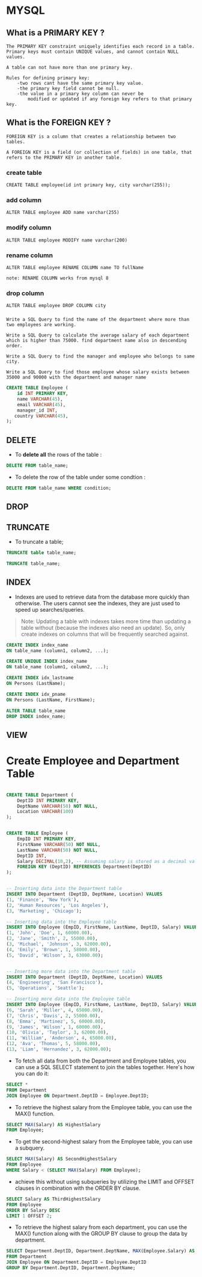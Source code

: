 # MYSQL

## What is a PRIMARY KEY ?

    The PRIMARY KEY constraint uniquely identifies each record in a table.
    Primary keys must contain UNIQUE values, and cannot contain NULL values.

    A table can not have more than one primary key.

    Rules for defining primary key:
        -two rows cant have the same primary key value.
        -the primary key field cannot be null.
        -the value in a primary key column can never be 
            modified or updated if any foreign key refers to that primary key.
        
## What is the FOREIGN KEY ?

    FOREIGN KEY is a column that creates a relationship between two tables.
    
    A FOREIGN KEY is a field (or collection of fields) in one table, that refers to the PRIMARY KEY in another table.

### create table
    CREATE TABLE employee(id int primary key, city varchar(255));

### add column
    ALTER TABLE employee ADD name varchar(255)

### modify column
    ALTER TABLE employee MODIFY name varchar(200)

### rename column 
    ALTER TABLE employee RENAME COLUMN name TO fullName

    note: RENAME COLUMN works from mysql 8

### drop column
    ALTER TABLE employee DROP COLUMN city


### 

    Write a SQL Query to find the name of the department where more than two employees are working.

    Write a SQL Query to calculate the average salary of each department which is higher than 75000. find department name also in descending order.

    Write a SQL Query to find the manager and employee who belongs to same city.

    Write a SQL Query to find those employee whose salary exists between 35000 and 90000 with the department and manager name 


```sql
CREATE TABLE Employee (    
    id INT PRIMARY KEY,    
    name VARCHAR(45),
    email VARCHAR(45),
    manager_id INT,
   country VARCHAR(45),	      
);
```



## DELETE
- To **delete all** the rows of the table :

```sql
DELETE FROM table_name;
```
- To delete the row of the table under some condtion :

```sql
DELETE FROM table_name WHERE condition;
```
## DROP

## TRUNCATE
- To truncate a table;

```sql
TRUNCATE table table_name;

TRUNCATE table_name;
```


## INDEX
- Indexes are used to retrieve data from the database more quickly than otherwise. The users cannot see the indexes, they are just used to speed up searches/queries.

> Note: Updating a table with indexes takes more time than updating a table without (because the indexes also need an update). So, only create indexes on columns that will be frequently searched against.

```sql
CREATE INDEX index_name
ON table_name (column1, column2, ...);

CREATE UNIQUE INDEX index_name
ON table_name (column1, column2, ...);

CREATE INDEX idx_lastname
ON Persons (LastName);

CREATE INDEX idx_pname
ON Persons (LastName, FirstName);

ALTER TABLE table_name
DROP INDEX index_name;
```

## VIEW



# Create Employee and Department Table
```sql

CREATE TABLE Department (
    DeptID INT PRIMARY KEY,
    DeptName VARCHAR(50) NOT NULL,
    Location VARCHAR(100)
);


CREATE TABLE Employee (
    EmpID INT PRIMARY KEY,
    FirstName VARCHAR(50) NOT NULL,
    LastName VARCHAR(50) NOT NULL,
    DeptID INT,
    Salary DECIMAL(10,2), -- Assuming salary is stored as a decimal value
    FOREIGN KEY (DeptID) REFERENCES Department(DeptID)
);


-- Inserting data into the Department table
INSERT INTO Department (DeptID, DeptName, Location) VALUES
(1, 'Finance', 'New York'),
(2, 'Human Resources', 'Los Angeles'),
(3, 'Marketing', 'Chicago');

-- Inserting data into the Employee table
INSERT INTO Employee (EmpID, FirstName, LastName, DeptID, Salary) VALUES
(1, 'John', 'Doe', 1, 60000.00),
(2, 'Jane', 'Smith', 2, 55000.00),
(3, 'Michael', 'Johnson', 3, 62000.00),
(4, 'Emily', 'Brown', 1, 58000.00),
(5, 'David', 'Wilson', 3, 63000.00);


-- Inserting more data into the Department table
INSERT INTO Department (DeptID, DeptName, Location) VALUES
(4, 'Engineering', 'San Francisco'),
(5, 'Operations', 'Seattle');

-- Inserting more data into the Employee table
INSERT INTO Employee (EmpID, FirstName, LastName, DeptID, Salary) VALUES
(6, 'Sarah', 'Miller', 4, 65000.00),
(7, 'Chris', 'Davis', 2, 55000.00),
(8, 'Emma', 'Martinez', 5, 60000.00),
(9, 'James', 'Wilson', 1, 60000.00),
(10, 'Olivia', 'Taylor', 3, 62000.00),
(11, 'William', 'Anderson', 4, 65000.00),
(12, 'Ava', 'Thomas', 5, 58000.00),
(13, 'Liam', 'Hernandez', 3, 62000.00);
```
- To fetch all data from both the Department and Employee tables, you can use a SQL SELECT statement to join the tables together. Here's how you can do it:
```sql
SELECT *
FROM Department
JOIN Employee ON Department.DeptID = Employee.DeptID;

```
- To retrieve the highest salary from the Employee table, you can use the MAX() function.
```sql
SELECT MAX(Salary) AS HighestSalary
FROM Employee;

```
- To get the second-highest salary from the Employee table, you can use a subquery. 
```sql
SELECT MAX(Salary) AS SecondHighestSalary
FROM Employee
WHERE Salary < (SELECT MAX(Salary) FROM Employee);

```
- achieve this without using subqueries by utilizing the LIMIT and OFFSET clauses in combination with the ORDER BY clause. 

```sql
SELECT Salary AS ThirdHighestSalary
FROM Employee
ORDER BY Salary DESC
LIMIT 1 OFFSET 2;

```
- To retrieve the highest salary from each department, you can use the MAX() function along with the GROUP BY clause to group the data by department. 
```sql
SELECT Department.DeptID, Department.DeptName, MAX(Employee.Salary) AS HighestSalary
FROM Department
JOIN Employee ON Department.DeptID = Employee.DeptID
GROUP BY Department.DeptID, Department.DeptName;
```


